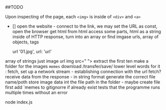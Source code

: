 ##TODO

Upon inspecting of the page, each `<img>` is inside of `<div>` and `<a>`

- []
  open the website - connect to the link, we may set the URL as const, open the browser
  get html
  from html access some parts, html as a string inside of HTTP response, turn into an array or find imgase urls, array of objects, tags

  url '01.jpg',
  url: 'url'

array of strings just image url img src=" ">
extract the first ten
make a folder for the images `memes`
download /transfer/save/
lower level words for it : fetch, set up a network stream - establishing connection with the url
fetch?
receive data from the response - in string format
generate the correct file name/poth
store image data int the file path in the folder - maybe create file first
add `memes to gitignorre
if already exist
tests that the programme runs multiple times without an error

node index.js
